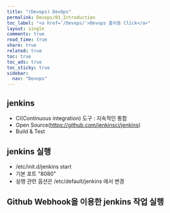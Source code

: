 ```yaml
---
title: "(Devops) DevOps"
permalink: Devops/01_Introduction
toc_label: "<a href='/Devops/'>Devops 홈이동 Click</a>"
layout: single
comments: true
read_time: true
share: true
related: true
toc: true
toc_ads: true
toc_sticky: true
sidebar:
  nav: "Devops"
---
```

<!-- [Devops 바로가기](../algorithm) -->


## jenkins
- CI(Continuous integration) 도구 : 지속적인 통합
- Open Source(https://github.com/jenkinsci/jenkins)
- Build & Test

## jenkins 실행
- /etc/init.d/jenkins start
- 기본 포트 "8080"
- 실행 관련 옵션은 /etc/default/jenkins 에서 변경

## Github Webhook을 이용한 jenkins 작업 실행
